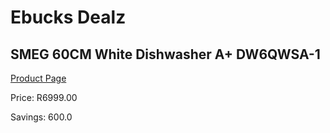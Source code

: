 
# Ebucks Dealz
## SMEG 60CM White Dishwasher A+ DW6QWSA-1
[Product Page](https://www.ebucks.com/web/shop/productSelected.do?prodId=885943115&catId=704983786)

Price: R6999.00

Savings: 600.0


	